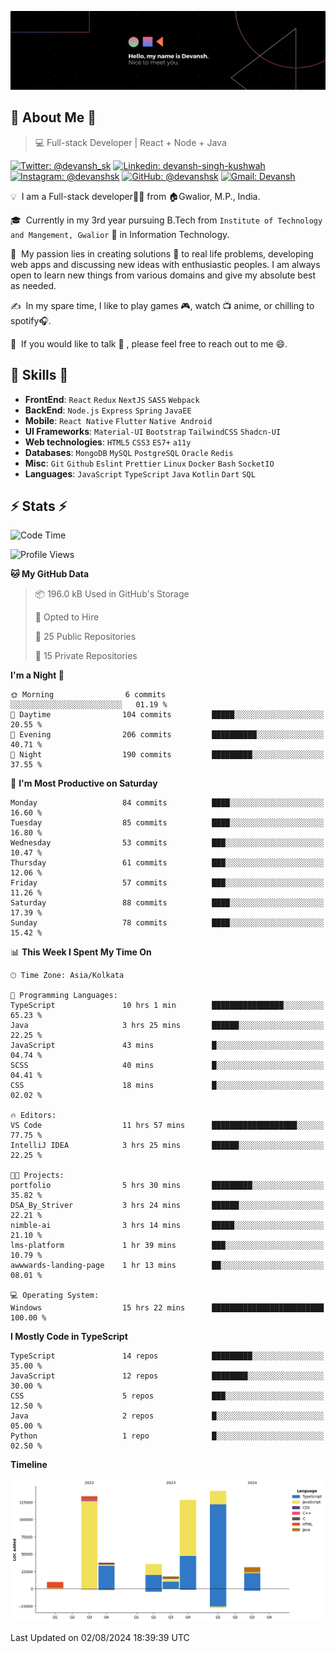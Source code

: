 ![Banner](./Devansh%20Singh%20Banner.png)

## 👋 About Me 👋

> 💻 Full-stack Developer | React + Node + Java

[![Twitter: @devansh_sk](https://img.shields.io/twitter/follow/devansh_sk?style=social)](https://twitter.com/devansh_sk)
[![Linkedin: devansh-singh-kushwah](https://img.shields.io/badge/-Devansh%20Singh%20Kushwah-blue?style=flat-square&logo=Linkedin&logoColor=white&link=https://www.linkedin.com/in/devanshsk/)](https://www.linkedin.com/in/devanshsk/)
[![Instagram: @devanshsk](https://img.shields.io/badge/-devanshsk-E4405F?style=flat-square&logo=instagram&logoColor=white)](https://instagram.com/devanshsk)
[![GitHub: @devanshsk](https://img.shields.io/github/followers/devanshsk?label=follow&style=social)](https://github.com/devanshsk)
[![Gmail: Devansh](https://img.shields.io/badge/Gmail-D14836?style=flat-square&logo=gmail&logoColor=white)](mailto:work.devanshsk@gmail.com)

💡 &nbsp;I am a Full-stack developer🧑‍💻 from 🏠Gwalior, M.P., India.

🎓 &nbsp;Currently in my 3rd year pursuing B.Tech from `Institute of Technology and Mangement, Gwalior` 🏫 in Information Technology.

🌱 &nbsp;My passion lies in creating solutions 🚩 to real life problems, developing web apps and discussing new ideas with enthusiastic peoples.
I am always open to learn new things from various domains and give my absolute best as needed.

✍️ &nbsp;In my spare time, I like to play games 🎮, watch 📺 anime, or chilling to spotify🎧.

💬 &nbsp;If you would like to talk 👋 , please feel free to reach out to me 😄.

##  🎉 Skills  🎉
- **FrontEnd**: `React` `Redux` `NextJS` `SASS` `Webpack`
- **BackEnd**: `Node.js` `Express` `Spring` `JavaEE`
- **Mobile**: `React Native` `Flutter` `Native Android`
- **UI Frameworks**: `Material-UI` `Bootstrap` `TailwindCSS` `Shadcn-UI`
- **Web technologies**: `HTML5` `CSS3` `ES7+` `a11y`
- **Databases**: `MongoDB` `MySQL` `PostgreSQL` `Oracle` `Redis`
- **Misc**: `Git` `Github` `Eslint` `Prettier` `Linux` `Docker` `Bash` `SocketIO`
- **Languages**: `JavaScript` `TypeScript` `Java` `Kotlin` `Dart` `SQL`

## ⚡ Stats ⚡
<!--START_SECTION:waka-->
![Code Time](http://img.shields.io/badge/Code%20Time-199%20hrs%2054%20mins-blue)

![Profile Views](http://img.shields.io/badge/Profile%20Views-4-blue)

**🐱 My GitHub Data** 

> 📦 196.0 kB Used in GitHub's Storage 
 > 
> 💼 Opted to Hire
 > 
> 📜 25 Public Repositories 
 > 
> 🔑 15 Private Repositories 
 > 
**I'm a Night 🦉** 

```text
🌞 Morning                6 commits           ░░░░░░░░░░░░░░░░░░░░░░░░░   01.19 % 
🌆 Daytime                104 commits         █████░░░░░░░░░░░░░░░░░░░░   20.55 % 
🌃 Evening                206 commits         ██████████░░░░░░░░░░░░░░░   40.71 % 
🌙 Night                  190 commits         █████████░░░░░░░░░░░░░░░░   37.55 % 
```
📅 **I'm Most Productive on Saturday** 

```text
Monday                   84 commits          ████░░░░░░░░░░░░░░░░░░░░░   16.60 % 
Tuesday                  85 commits          ████░░░░░░░░░░░░░░░░░░░░░   16.80 % 
Wednesday                53 commits          ███░░░░░░░░░░░░░░░░░░░░░░   10.47 % 
Thursday                 61 commits          ███░░░░░░░░░░░░░░░░░░░░░░   12.06 % 
Friday                   57 commits          ███░░░░░░░░░░░░░░░░░░░░░░   11.26 % 
Saturday                 88 commits          ████░░░░░░░░░░░░░░░░░░░░░   17.39 % 
Sunday                   78 commits          ████░░░░░░░░░░░░░░░░░░░░░   15.42 % 
```


📊 **This Week I Spent My Time On** 

```text
🕑︎ Time Zone: Asia/Kolkata

💬 Programming Languages: 
TypeScript               10 hrs 1 min        ████████████████░░░░░░░░░   65.23 % 
Java                     3 hrs 25 mins       ██████░░░░░░░░░░░░░░░░░░░   22.25 % 
JavaScript               43 mins             █░░░░░░░░░░░░░░░░░░░░░░░░   04.74 % 
SCSS                     40 mins             █░░░░░░░░░░░░░░░░░░░░░░░░   04.41 % 
CSS                      18 mins             █░░░░░░░░░░░░░░░░░░░░░░░░   02.02 % 

🔥 Editors: 
VS Code                  11 hrs 57 mins      ███████████████████░░░░░░   77.75 % 
IntelliJ IDEA            3 hrs 25 mins       ██████░░░░░░░░░░░░░░░░░░░   22.25 % 

🐱‍💻 Projects: 
portfolio                5 hrs 30 mins       █████████░░░░░░░░░░░░░░░░   35.82 % 
DSA_By_Striver           3 hrs 24 mins       ██████░░░░░░░░░░░░░░░░░░░   22.21 % 
nimble-ai                3 hrs 14 mins       █████░░░░░░░░░░░░░░░░░░░░   21.10 % 
lms-platform             1 hr 39 mins        ███░░░░░░░░░░░░░░░░░░░░░░   10.79 % 
awwwards-landing-page    1 hr 13 mins        ██░░░░░░░░░░░░░░░░░░░░░░░   08.01 % 

💻 Operating System: 
Windows                  15 hrs 22 mins      █████████████████████████   100.00 % 
```

**I Mostly Code in TypeScript** 

```text
TypeScript               14 repos            █████████░░░░░░░░░░░░░░░░   35.00 % 
JavaScript               12 repos            ████████░░░░░░░░░░░░░░░░░   30.00 % 
CSS                      5 repos             ███░░░░░░░░░░░░░░░░░░░░░░   12.50 % 
Java                     2 repos             █░░░░░░░░░░░░░░░░░░░░░░░░   05.00 % 
Python                   1 repo              █░░░░░░░░░░░░░░░░░░░░░░░░   02.50 % 
```



**Timeline**

![Lines of Code chart](https://raw.githubusercontent.com/DevanshSK/DevanshSK/main/assets/bar_graph.png)


 Last Updated on 02/08/2024 18:39:39 UTC
<!--END_SECTION:waka-->
